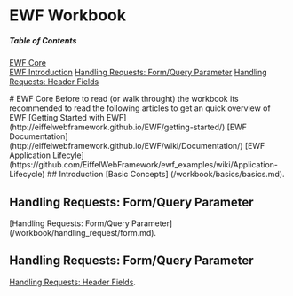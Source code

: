 # EWF Workbook

##### Table of Contents  
[EWF Core](#core)  
[EWF Introduction](#introduction)
[Handling Requests: Form/Query Parameter](#form_query_parameters)
[Handling Requests: Header Fields](#header_fields)

<a name="core"/>
# EWF Core 
Before to read (or walk throught) the workbook its recommended  to read the following articles to get an quick overview of EWF
[Getting Started with EWF](http://eiffelwebframework.github.io/EWF/getting-started/)
[EWF Documentation](http://eiffelwebframework.github.io/EWF/wiki/Documentation/)
[EWF Application Lifecyle](https://github.com/EiffelWebFramework/ewf_examples/wiki/Application-Lifecycle)

<a name="simple"/>
## Introduction
[Basic Concepts] (/workbook/basics/basics.md).

## Handling Requests: Form/Query Parameter
[Handling Requests: Form/Query Parameter] (/workbook/handling_request/form.md).

## Handling Requests: Form/Query Parameter
[Handling Requests: Header Fields](/workbook/handling_request/headers.md).
